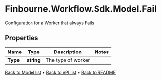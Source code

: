 # Finbourne.Workflow.Sdk.Model.Fail
Configuration for a Worker that always Fails

## Properties

Name | Type | Description | Notes
------------ | ------------- | ------------- | -------------
**Type** | **string** | The type of worker | 

[Back to Model list](../README.md#documentation-for-models) &#8226; [Back to API list](../README.md#documentation-for-api-endpoints) &#8226; [Back to README](../README.md)

